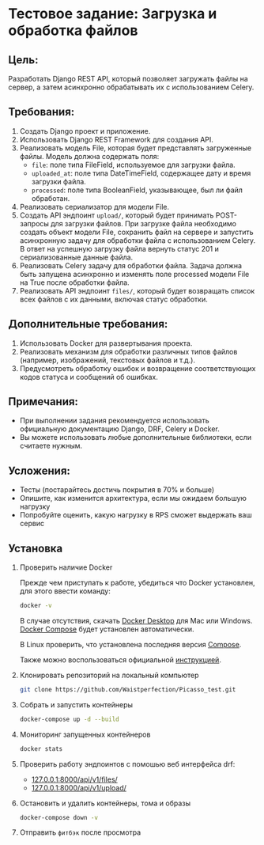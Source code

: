 # Тестовое задание: Загрузка и обработка файлов

## Цель:
Разработать Django REST API, который позволяет загружать файлы на сервер, а затем асинхронно обрабатывать их с использованием Celery.  
## Требования:
1. Создать Django проект и приложение.
2. Использовать Django REST Framework для создания API.
3. Реализовать модель File, которая будет представлять загруженные файлы. Модель должна содержать поля:  
    - `file`: поле типа FileField, используемое для загрузки файла.
    - `uploaded_at`: поле типа DateTimeField, содержащее дату и время загрузки файла.
    - `processed`: поле типа BooleanField, указывающее, был ли файл обработан.
4. Реализовать сериализатор для модели File.
5. Создать API эндпоинт `upload/`, который будет принимать POST-запросы для загрузки файлов. При загрузке файла необходимо создать объект модели File, сохранить файл на сервере и запустить асинхронную задачу для обработки файла с использованием Celery. В ответ на успешную загрузку файла вернуть статус 201 и сериализованные данные файла.
6. Реализовать Celery задачу для обработки файла. Задача должна быть запущена асинхронно и изменять поле processed модели File на True после обработки файла.
7. Реализовать API эндпоинт `files/`, который будет возвращать список всех файлов с их данными, включая статус обработки.
## Дополнительные требования:
1. Использовать Docker для развертывания проекта.
2. Реализовать механизм для обработки различных типов файлов (например, изображений, текстовых файлов и т.д.).
3. Предусмотреть обработку ошибок и возвращение соответствующих кодов статуса и сообщений об ошибках.
## Примечания:
- При выполнении задания рекомендуется использовать официальную документацию Django, DRF, Celery и Docker.
- Вы можете использовать любые дополнительные библиотеки, если считаете нужным.
## Усложения:
- Тесты (постарайтесь достичь покрытия в 70% и больше)
- Опишите, как изменится архитектура, если мы ожидаем большую нагрузку
- Попробуйте оценить, какую нагрузку в RPS сможет выдержать ваш сервис
## Установка

1. Проверить наличие Docker

   Прежде чем приступать к работе, убедиться что Docker установлен, для этого ввести команду:

   ```bash
   docker -v
   ```

   В случае отсутствия, скачать [Docker Desktop](https://www.docker.com/products/docker-desktop) для Mac или Windows. [Docker Compose](https://docs.docker.com/compose) будет установлен автоматически.

   В Linux проверить, что установлена последняя версия [Compose](https://docs.docker.com/compose/install/).

   Также можно воспользоваться официальной [инструкцией](https://docs.docker.com/engine/install/).

2. Клонировать репозиторий на локальный компьютер

   ```bash
   git clone https://github.com/Waistperfection/Picasso_test.git
   ```


3.  Собрать и запустить контейнеры

    ```bash
    docker-compose up -d --build
    ```

4.  Мониторинг запущенных контейнеров

    ```bash
    docker stats
    ```

5. Проверить работу эндпоинтов с помошью веб интерфейса drf:
   -  [127.0.0.1:8000/api/v1/files/](127.0.0.1:8000/api/v1/files/)
   -  [127.0.0.1:8000/api/v1/upload/](127.0.0.1:8000/api/v1/upload/)

6.  Остановить и удалить контейнеры, тома и образы

    ```bash
    docker-compose down -v
    ```
7. Отправить `фитбэк` после просмотра
